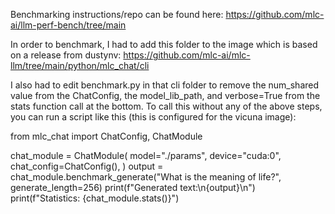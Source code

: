 Benchmarking instructions/repo can be found here: https://github.com/mlc-ai/llm-perf-bench/tree/main

In order to benchmark, I had to add this folder to the image which is based on a release from dustynv: https://github.com/mlc-ai/mlc-llm/tree/main/python/mlc_chat/cli

I also had to edit benchmark.py in that cli folder to remove the num_shared value from the ChatConfig, the model_lib_path, and verbose=True from the stats function call at the bottom. To call this without any of the above steps, you can run a script like this (this is configured for the vicuna image):

from mlc_chat import ChatConfig, ChatModule

chat_module = ChatModule(
        model="./params",
        device="cuda:0",
        chat_config=ChatConfig(),
    )
output = chat_module.benchmark_generate("What is the meaning of life?", generate_length=256)
print(f"Generated text:\n{output}\n")
print(f"Statistics: {chat_module.stats()}")
